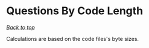 # Questions By Code Length

*[Back to top](<../README.md>)*

Calculations are based on the code files's byte sizes.

